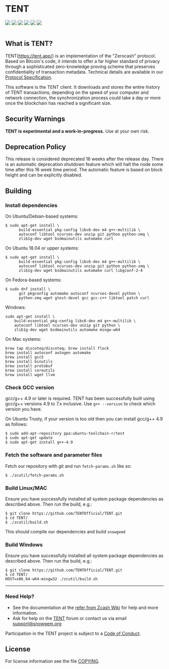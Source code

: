 TENT
===
[![](https://img.shields.io/github/v/release/snowgem/snowgem)](https://github.com/Snowgem/Snowgem/releases) [![](https://img.shields.io/github/release-date/snowgem/snowgem)](https://github.com/Snowgem/Snowgem/releases) [![](https://img.shields.io/github/downloads/snowgem/snowgem/latest/total)](https://github.com/Snowgem/Snowgem/releases) [![](https://img.shields.io/github/downloads/snowgem/snowgem/total)](https://github.com/Snowgem/Snowgem/releases) [![](https://img.shields.io/discord/398513312696107008)](https://discord.gg/78rVJcH)
[![](https://img.shields.io/twitter/follow/SnowGemOfficial?label=Follow&style=social)](https://twitter.com/SnowGemOfficial)

![]()

What is TENT?
----
TENT(https://tent.app/) is an implementation of the "Zerocash" protocol.
Based on Bitcoin's code, it intends to offer a far higher standard of privacy
through a sophisticated zero-knowledge proving scheme that preserves
confidentiality of transaction metadata. Technical details are available
in our [Protocol Specification](https://github.com/zcash/zips/raw/master/protocol/protocol.pdf).

This software is the TENT client. It downloads and stores the entire history
of TENT transactions; depending on the speed of your computer and network
connection, the synchronization process could take a day or more once the
blockchain has reached a significant size.

Security Warnings
---

**TENT is experimental and a work-in-progress.** Use at your own risk.

Deprecation Policy
---

This release is considered deprecated 16 weeks after the release day. There
is an automatic deprecation shutdown feature which will halt the node some
time after this 16 week time period. The automatic feature is based on block
height and can be explicitly disabled.

Building
---

### Install dependencies

On Ubuntu/Debian-based systems:

```
$ sudo apt-get install \
      build-essential pkg-config libc6-dev m4 g++-multilib \
      autoconf libtool ncurses-dev unzip git python python-zmq \
      zlib1g-dev wget bsdmainutils automake curl
```
On Ubuntu 18.04 or upper systems:

```
$ sudo apt-get install \
      build-essential pkg-config libc6-dev m4 g++-multilib \
      autoconf libtool ncurses-dev unzip git python python-zmq \
      zlib1g-dev wget bsdmainutils automake curl libgconf-2-4
```

On Fedora-based systems:

```
$ sudo dnf install \
      git pkgconfig automake autoconf ncurses-devel python \
      python-zmq wget gtest-devel gcc gcc-c++ libtool patch curl
```

Windows:
```
sudo apt-get install \
    build-essential pkg-config libc6-dev m4 g++-multilib \
    autoconf libtool ncurses-dev unzip git python \
    zlib1g-dev wget bsdmainutils automake mingw-w64
```

On Mac systems:

```
brew tap discoteq/discoteq; brew install flock
brew install autoconf autogen automake
brew install gcc5
brew install binutils
brew install protobuf
brew install coreutils
brew install wget llvm
```

### Check GCC version

gcc/g++ 4.9 or later is required. TENT has been successfully built using gcc/g++ versions 4.9 to 7.x inclusive. Use ```g++ --version``` to check which version you have.

On Ubuntu Trusty, if your version is too old then you can install gcc/g++ 4.9 as follows:

```
$ sudo add-apt-repository ppa:ubuntu-toolchain-r/test
$ sudo apt-get update
$ sudo apt-get install g++-4.9
```

### Fetch the software and parameter files

Fetch our repository with git and run ```fetch-params.sh``` like so:
```
$ ./zcutil/fetch-params.sh
```

### Build Linux/MAC

Ensure you have successfully installed all system package dependencies as described above. Then run the build, e.g.:
```
$ git clone https://github.com/TENTOfficial/TENT.git
$ cd TENT/
$ ./zcutil/build.sh
```

This should compile our dependencies and build `snowgemd`

### Build Windows

Ensure you have successfully installed all system package dependencies as described above. Then run the build, e.g.:
```
$ git clone https://github.com/TENTOfficial/TENT.git
$ cd TENT/
HOST=x86_64-w64-mingw32 ./zcutil/build.sh
```

---
### Need Help?

* See the documentation at the [refer from Zcash Wiki](https://github.com/zcash/zcash/wiki/1.0-User-Guide)
  for help and more information.
* Ask for help on the [TENT](https://discuss.snowgem.org/) forum or contact us via email support@snowgem.org

Participation in the TENT project is subject to a
[Code of Conduct](code_of_conduct.md).

License
-------


For license information see the file [COPYING](COPYING).
